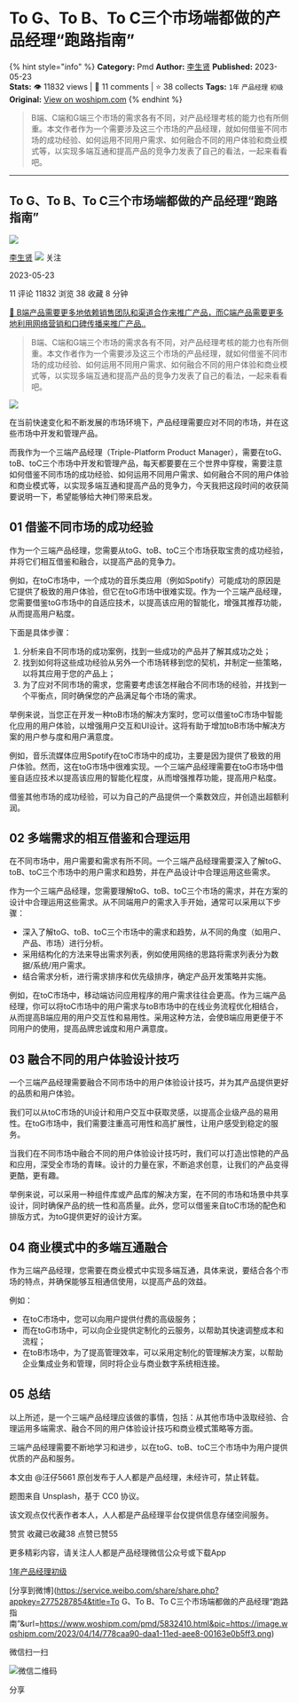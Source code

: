 # To G、To B、To C三个市场端都做的产品经理“跑路指南”
{% hint style="info" %}
**Category:** Pmd
**Author:** [李生贤](https://www.woshipm.com/u/1519992)
**Published:** 2023-05-23  
**Stats:** 👁️ 11832 views | 💬 11 comments | ⭐ 38 collects
**Tags:** `1年` `产品经理` `初级`
**Original:** [View on woshipm.com](https://www.woshipm.com/pmd/5832410.html)
{% endhint %}
> B端、C端和G端三个市场的需求各有不同，对产品经理考核的能力也有所侧重。本文作者作为一个需要涉及这三个市场的产品经理，就如何借鉴不同市场的成功经验、如何运用不同用户需求、如何融合不同的用户体验和商业模式等，以实现多端互通和提高产品的竞争力发表了自己的看法，一起来看看吧。

---

## To G、To B、To C三个市场端都做的产品经理“跑路指南”

[![](https://static.woshipm.com/woshipm_def_head_2022_2.jpg?imageView2/1/w/72/h/72/q/100)](https://www.woshipm.com/u/1519992)

[李生贤](https://www.woshipm.com/u/1519992) ![](https://static.woshipm.com/tag/1101_1@2x.png) 关注

2023-05-23

11 评论 11832 浏览 38 收藏 8 分钟

[🔗 B端产品需要更多地依赖销售团队和渠道合作来推广产品，而C端产品需要更多地利用网络营销和口碑传播来推广产品..](https://ke.qidianla.com/courses/bcpm)

> B端、C端和G端三个市场的需求各有不同，对产品经理考核的能力也有所侧重。本文作者作为一个需要涉及这三个市场的产品经理，就如何借鉴不同市场的成功经验、如何运用不同用户需求、如何融合不同的用户体验和商业模式等，以实现多端互通和提高产品的竞争力发表了自己的看法，一起来看看吧。

![](https://image.woshipm.com/2023/04/14/778caa90-daa1-11ed-aee8-00163e0b5ff3.png)

在当前快速变化和不断发展的市场环境下，产品经理需要应对不同的市场，并在这些市场中开发和管理产品。

而我作为一个三端产品经理（Triple-Platform Product Manager），需要在toG、toB、toC三个市场中开发和管理产品，每天都要要在三个世界中穿梭，需要注意如何借鉴不同市场的成功经验、如何运用不同用户需求、如何融合不同的用户体验和商业模式等，以实现多端互通和提高产品的竞争力，今天我把这段时间的收获简要说明一下，希望能够给大神们带来启发。

## 01 借鉴不同市场的成功经验

作为一个三端产品经理，您需要从toG、toB、toC三个市场获取宝贵的成功经验，并将它们相互借鉴和融合，以提高产品的竞争力。

例如，在toC市场中，一个成功的音乐类应用（例如Spotify）可能成功的原因是它提供了极致的用户体验，但它在toG市场中很难实现。作为一个三端产品经理，您需要借鉴toG市场中的自适应技术，以提高该应用的智能化，增强其推荐功能，从而提高用户粘度。

下面是具体步骤：

1.  分析来自不同市场的成功案例，找到一些成功的产品并了解其成功之处；
2.  找到如何将这些成功经验从另外一个市场转移到您的契机，并制定一些策略，以将其应用于您的产品上；
3.  为了应对不同市场的需求，您需要考虑该怎样融合不同市场的经验，并找到一个平衡点，同时确保您的产品满足每个市场的需求。

举例来说，当您正在开发一种toB市场的解决方案时，您可以借鉴toC市场中智能化应用的用户体验，以增强用户交互和UI设计。这将有助于增加toB市场中解决方案的用户参与度和用户满意度。

例如，音乐流媒体应用Spotify在toC市场中的成功，主要是因为提供了极致的用户体验。然而，这在toG市场中很难实现。一个三端产品经理需要在toG市场中借鉴自适应技术以提高该应用的智能化程度，从而增强推荐功能，提高用户粘度。

借鉴其他市场的成功经验，可以为自己的产品提供一个乘数效应，并创造出超额利润。

## 02 多端需求的相互借鉴和合理运用

在不同市场中，用户需要和需求有所不同。一个三端产品经理需要深入了解toG、toB、toC三个市场中的用户需求和趋势，并在产品设计中合理运用这些需求。

作为一个三端产品经理，您需要理解toG、toB、toC三个市场的需求，并在方案的设计中合理运用这些需求。从不同端用户的需求入手开始，通常可以采用以下步骤：

*   深入了解toG、toB、toC三个市场中的需求和趋势，从不同的角度（如用户、产品、市场）进行分析。
*   采用结构化的方法来导出需求列表，例如使用网络的思路将需求列表分为数据/系统/用户需求。
*   结合需求分析，进行需求排序和优先级排序，确定产品开发策略并实施。

例如，在toC市场中，移动端访问应用程序的用户需求往往会更高。作为三端产品经理，你可以将toC市场中的用户需求与toB市场中的在线业务流程优化相结合，从而提高B端应用的用户交互性和易用性。采用这种方法，会使B端应用更便于不同用户的使用，提高品牌忠诚度和用户满意度。

## 03 融合不同的用户体验设计技巧

一个三端产品经理需要融合不同市场中的用户体验设计技巧，并为其产品提供更好的品质和用户体验。

我们可以从toC市场的UI设计和用户交互中获取灵感，以提高企业级产品的易用性。在toG市场中，我们需要注重高可用性和高扩展性，让用户感受到稳定的服务。

当我们在不同市场中融合不同的用户体验设计技巧时，我们可以打造出惊艳的产品和应用，深受全市场的青睐。设计的力量在家，不断追求创意，让我们的产品变得更酷，更有趣。

举例来说，可以采用一种组件库或产品库的解决方案，在不同的市场和场景中共享设计，同时确保产品的统一性和高质量。此外，您可以借鉴来自toC市场的配色和排版方式，为toG提供更好的设计方案。

## 04 商业模式中的多端互通融合

作为三端产品经理，您需要在商业模式中实现多端互通，具体来说，要结合各个市场的特点，并确保能够互相通信使用，以提高产品的效益。

例如：

*   在toC市场中，您可以向用户提供付费的高级服务；
*   而在toG市场中，可以向企业提供定制化的云服务，以帮助其快速调整成本和流程；
*   在toB市场中，为了提高管理效率，可以采用定制化的管理解决方案，以帮助企业集成业务和管理，同时将企业与商业数字系统相连接。

## 05 总结

以上所述，是一个三端产品经理应该做的事情，包括：从其他市场中汲取经验、合理运用多端需求、融合不同的用户体验设计技巧和商业模式策略等方面。

三端产品经理需要不断地学习和进步，以在toG、toB、toC三个市场中为用户提供优质的产品和服务。

本文由 @汪仔5661 原创发布于人人都是产品经理，未经许可，禁止转载。

题图来自 Unsplash，基于 CC0 协议。

该文观点仅代表作者本人，人人都是产品经理平台仅提供信息存储空间服务。

赞赏 收藏已收藏38 点赞已赞55

更多精彩内容，请关注人人都是产品经理微信公众号或下载App

[1年](https://www.woshipm.com/tag/1%e5%b9%b4)[产品经理](https://www.woshipm.com/tag/pmd)[初级](https://www.woshipm.com/tag/%e5%88%9d%e7%ba%a7)

[分享到微博](https://service.weibo.com/share/share.php?appkey=2775287854&title=To G、To B、To C三个市场端都做的产品经理“跑路指南”&url=https://www.woshipm.com/pmd/5832410.html&pic=https://image.woshipm.com/2023/04/14/778caa90-daa1-11ed-aee8-00163e0b5ff3.png)

微信扫一扫

![微信二维码](https://api.pwmqr.com/qrcode/create/?url=https://www.woshipm.com/pmd/5832410.html)

分享